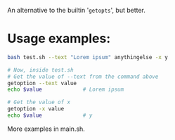 An alternative to the builtin '`getopts`', but better.

# Usage examples:
```bash
bash test.sh --text "Lorem ipsum" anythingelse -x y

# Now, inside test.sh
# Get the value of --text from the command above
getoption --text value
echo $value             # Lorem ipsum

# Get the value of x
getoption -x value
echo $value             # y
```
More examples in main.sh.
